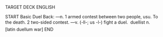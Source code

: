 TARGET DECK
ENGLISH

START
Basic
Duel
Back: —n. 1 armed contest between two people, usu. To the death. 2 two-sided contest. —v. (-ll-; us -l-) fight a duel.  duellist n. [latin duellum war]
END
